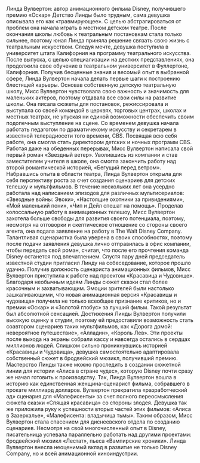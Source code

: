 Линда Вулвертон: автор анимационного фильма Disney, получившего премию «Оскар»
Детство Линды было трудным, сама девушка описывала его как «травмирующее». С целью абстрагироваться от проблем она начала играть в местном детском театре. После окончания школы любовь к театральным постановкам стала только сильнее, поэтому юная Линда приняла решение связать свою жизнь с театральным искусством. Следуя мечте, девушка поступила в университет штата Калифорния на программу театрального искусства. После выпуска, с целью специализации на дестких представлениях, она продолжила свое обучение в театральном университет в Фуллертоне, Калифорния. Получив бесценные знания и весомый опыт в выбранной сфере, Линда Вулвертон начала делать первые шаги к построению блестящей карьеры.
Основав собственную детскую театральную школу, Мисс Вулвертон чувствовала свою важность и значимость для маленьких актеров, поэтому отдавала все свои силы на развитие школы. Она писала сюжеты для постановок, режиссировала и выступала со своей командой в церквях, торговых центрах, школах и местных театрах, не упуская ни единой возможности обеспечить своим подопечным выступление на сцене. Со временем девушка начала работать педагогом по драматичекому искусству и секретарем в известной телерадиосети того времени, CBS. Посвящая всю себя работе, она смогла стать директором детских и ночных программ CBS. Работая даже на обеденных перерывах, Мисс Вулвертон написала свой первый роман «Звездный ветер». Уволившись из компании и став заместителем учителя в школе, она смогла закончить работу над второй романтической историей, «Бегущий перед ветром». 
Набравшись опыта в области театра, Линда Вулвертон открыла для себя перспективу роста за счет создания сценариев для детских телешоу и мультфильмов. В течение нескольких лет она усердно работала над написанием эпизодов для различных мультисериалов: «Звездные войны: Эвоки», «Настоящие охотники за привидениями», «Мой маленький пони», «Чип и Дейл спешат на помощь». Проделав колоссальную работу в анимационных телешоу, Мисс Вулвертон захотела больше свободы для развития своего потенциала, поэтому, несмотря на отговорки и скептическое отношение со стороны своего агента, она подала заявление на работу в The Walt Disney Compаny. Талантливая сценаристка была уверена в своих способностях, поэтому после подачи заявления девушка лично отправилась в офис компании, чтобы передать свой роман, считая, что после его прочтения команда Disney останется под впечатлением. Спустя пару дней председатель известной студии пригласил Линду на собеседование, которое прошло удачно. 
Получив должность сценариста анимационных фильмов, Мисс Вулвертон приступила к работе над проектом «Красавица и Чудовище». Благодаря необычным идеям Линды сюжет сказки стал более красочным и захватывающим. Эмоции зрителей были настолько зашкаливающими, что новая анимационная версия «Красавицы и чудовища» получила не только всеобщее признание критиков, но и премии «Оскар» и «Золотой глобус» за лучший фильм. Такой результат был абсолютной сенсацией. 
Достижения Линды Вулвертон получили высокую оценку в студии, поэтому ей предоставили возможность стать соавтором сценариев таких мультфильмов, как «Дорога домой: невероятное путешествие», «Алладин», «Король Лев». Эти проекты после выхода на экраны собрали кассу и навсегда остались в сердцах миллионов людей. Слишком сильно проникнувшись историей «Красавицы и Чудовища», девушка самостоятельно адаптировала собственный сюжет в бродвейский мюзикл, получивший премию. Мастерство Линды также можно проследить в создании сюжетной линии для истории «Алиса в стране чудес», которую Disney почти сразу же начал готовить к производству. Так, Линда Вулвертон вошла в историю как единственная женщина-сценарист фильма, собравшего в прокате миллиард долларов. Вулвертон прекратила «разработческий ад» сценария для «Малефисенты» за счет полного переосмысления сюжета сказки «Спящая красавица» со стороны злодея. Девушка так же приложила руку к успешности вторых частей этих фильмов: «Алиса в Зазеркалье», «Малефисента: владычица тьмы». Таким образом, Мисс Вулвертон стала спасением для диснеевского отдела по созданию сценариев. 
Несмотря на свой многочисленный опыт в Disney, писательница успевала параллельно работать над другими проектами: бродвейский мюзикл «Лестат», пьеса «Вампирские хроники». Линда Вулвертон внесла неоценимый вклад в развитие не только Disney Compаny, но и всей анимационной киноиндустрии.
